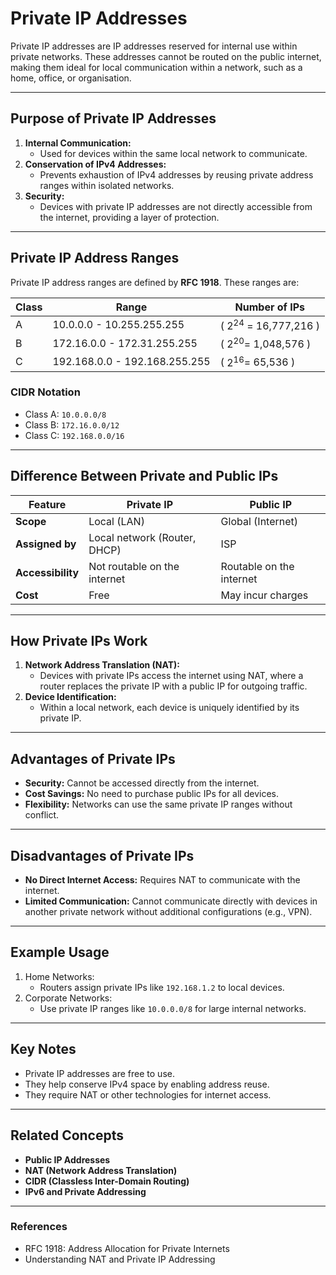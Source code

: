 # Private IP Addresses

Private IP addresses are IP addresses reserved for internal use within private networks. These addresses cannot be routed on the public internet, making them ideal for local communication within a network, such as a home, office, or organisation.

---

## **Purpose of Private IP Addresses**
1. **Internal Communication:**
   - Used for devices within the same local network to communicate.
2. **Conservation of IPv4 Addresses:**
   - Prevents exhaustion of IPv4 addresses by reusing private address ranges within isolated networks.
3. **Security:**
   - Devices with private IP addresses are not directly accessible from the internet, providing a layer of protection.

---

## **Private IP Address Ranges**
Private IP address ranges are defined by **RFC 1918**. These ranges are:

| Class | Range                         | Number of IPs               |
| ----- | ----------------------------- | --------------------------- |
| A     | 10.0.0.0 - 10.255.255.255     | \( $2^{24}$ = 16,777,216 \) |
| B     | 172.16.0.0 - 172.31.255.255   | \( $2^{20}$= 1,048,576 \)   |
| C     | 192.168.0.0 - 192.168.255.255 | \( $2^{16}$= 65,536 \)      |

### **CIDR Notation**
- Class A: `10.0.0.0/8`
- Class B: `172.16.0.0/12`
- Class C: `192.168.0.0/16`

---

## **Difference Between Private and Public IPs**
| Feature               | Private IP                   | Public IP                  |
|-----------------------|-----------------------------|---------------------------|
| **Scope**             | Local (LAN)                 | Global (Internet)          |
| **Assigned by**       | Local network (Router, DHCP)| ISP                        |
| **Accessibility**     | Not routable on the internet| Routable on the internet   |
| **Cost**              | Free                        | May incur charges          |

---

## **How Private IPs Work**
1. **Network Address Translation (NAT):**
   - Devices with private IPs access the internet using NAT, where a router replaces the private IP with a public IP for outgoing traffic.
2. **Device Identification:**
   - Within a local network, each device is uniquely identified by its private IP.

---

## **Advantages of Private IPs**
- **Security:** Cannot be accessed directly from the internet.
- **Cost Savings:** No need to purchase public IPs for all devices.
- **Flexibility:** Networks can use the same private IP ranges without conflict.

---

## **Disadvantages of Private IPs**
- **No Direct Internet Access:** Requires NAT to communicate with the internet.
- **Limited Communication:** Cannot communicate directly with devices in another private network without additional configurations (e.g., VPN).

---

## **Example Usage**
1. Home Networks:
   - Routers assign private IPs like `192.168.1.2` to local devices.
2. Corporate Networks:
   - Use private IP ranges like `10.0.0.0/8` for large internal networks.

---

## **Key Notes**
- Private IP addresses are free to use.
- They help conserve IPv4 space by enabling address reuse.
- They require NAT or other technologies for internet access.

---

## **Related Concepts**
- **Public IP Addresses**
- **NAT (Network Address Translation)**
- **CIDR (Classless Inter-Domain Routing)**
- **IPv6 and Private Addressing**

---

### **References**
- RFC 1918: Address Allocation for Private Internets
- Understanding NAT and Private IP Addressing
